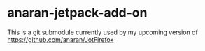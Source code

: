 # anaran-jetpack-add-on

This is a git submodule currently used by my upcoming version of https://github.com/anaran/JotFirefox
